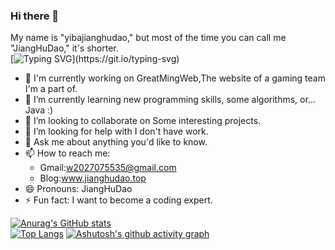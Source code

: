### Hi there 👋
My name is "yibajianghudao," but most of the time you can call me "JiangHuDao," it's shorter.  
[![Typing SVG](https://readme-typing-svg.demolab.com?font=Fira+Code&duration=3000&pause=200&color=000000&center=%E9%94%99%E8%AF%AF%E7%9A%84&vCenter=%E9%94%99%E8%AF%AF%E7%9A%84&multiline=true&repeat=%E7%9C%9F%E7%9A%84&random=%E9%94%99%E8%AF%AF%E7%9A%84&width=500&height=80&lines=My+name+is+%22yibajianghudao%22;but+most+of+the+time+you+can+call+me;%22JiangHuDao%2C%22+it's+shorter.)](https://git.io/typing-svg)
- 🔭 I'm currently working on GreatMingWeb,The website of a gaming team I'm a part of.
- 🌱 I’m currently learning new programming skills, some algorithms, or... Java :)
- 👯 I’m looking to collaborate on Some interesting projects.
- 🤔 I’m looking for help with I don't have work.
- 💬 Ask me about anything you'd like to know.
- 📫 How to reach me:
  - Gmail:w2027075535@gmail.com
  - Blog:www.jianghudao.top
- 😄 Pronouns: JiangHuDao
- ⚡ Fun fact: I want to become a coding expert.

[![Anurag's GitHub stats](https://github-readme-stats.vercel.app/api?username=yibajianghudao&count_private=true&show_icons=true&theme=monokai)](https://github.com/anuraghazra/github-readme-stats)  
[![Top Langs](https://github-readme-stats.vercel.app/api/top-langs/?username=yibajianghudao&layout=compact)](https://github.com/anuraghazra/github-readme-stats)
[![Ashutosh's github activity graph](https://github-readme-activity-graph.vercel.app/graph?username=yibajianghudao&theme=react)](https://github.com/ashutosh00710/github-readme-activity-graph)

<!--
**yibajianghudao/yibajianghudao** is a ✨ _special_ ✨ repository because its `README.md` (this file) appears on your GitHub profile.

Here are some ideas to get you started:

- 🔭 I’m currently working on ...
- 🌱 I’m currently learning ...
- 👯 I’m looking to collaborate on ...
- 🤔 I’m looking for help with ...
- 💬 Ask me about ...
- 📫 How to reach me: ...
- 😄 Pronouns: ...
- ⚡ Fun fact: ...
-->
